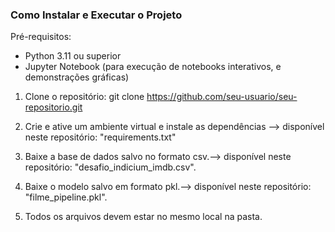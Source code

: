 ### Como Instalar e Executar o Projeto
Pré-requisitos:
- Python 3.11 ou superior
- Jupyter Notebook (para execução de notebooks interativos, e demonstrações gráficas)

1. Clone o repositório: git clone https://github.com/seu-usuario/seu-repositorio.git
   
3. Crie e ative um ambiente virtual e instale as dependências --> disponível neste repositório: "requirements.txt"
4. Baixe a base de dados salvo no formato csv.--> disponível neste repositório: "desafio_indicium_imdb.csv".
5. Baixe o modelo salvo em formato pkl.--> disponível neste repositório: "filme_pipeline.pkl".
6. Todos os arquivos devem estar no mesmo local na pasta.
